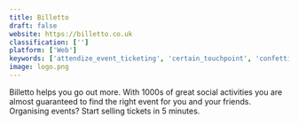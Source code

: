 ```yaml
---
title: Billetto
draft: false 
website: https://billetto.co.uk
classification: ['']
platform: ['Web']
keywords: ['attendize_event_ticketing', 'certain_touchpoint', 'confetti', 'crowdcompass', 'cvent', 'event_management_technology', 'eventbrite', 'eventzilla', 'konfeo', 'meetup', 'picatic', 'project_hoverboard', 'scala_days_app', 'socio', 'ticket_tailor', 'ticketsource', 'ticketbud', 'weemss', 'yapsody', 'attending.io']
image: logo.png
---
```

Billetto helps you go out more. With 1000s of great social activities you are almost guaranteed to find the right event for you and your friends. Organising events? Start selling tickets in 5 minutes.